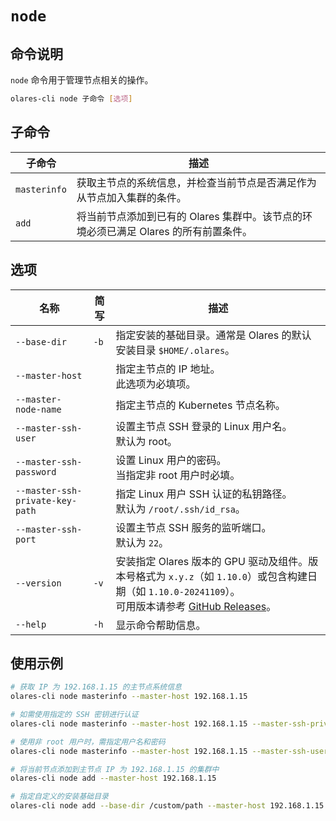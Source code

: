 # `node`

## 命令说明

`node` 命令用于管理节点相关的操作。

```bash
olares-cli node 子命令 [选项]
```

## 子命令

| 子命令          | 描述                                                 |
|--------------|----------------------------------------------------|
| `masterinfo` | 获取主节点的系统信息，并检查当前节点是否满足作为从节点加入集群的条件。                |
| `add`        | 将当前节点添加到已有的 Olares 集群中。该节点的环境必须已满足 Olares 的所有前置条件。 |

## 选项

| 名称                              | 简写   | 描述                                                                                                                                                         |
|---------------------------------|------|------------------------------------------------------------------------------------------------------------------------------------------------------------|
| `--base-dir`                    | `-b` | 指定安装的基础目录。通常是 Olares 的默认安装目录 `$HOME/.olares`。                                                                                                              |
| `--master-host`                 |      | 指定主节点的 IP 地址。<br>此选项为必填项。                                                                                                                                  |
| `--master-node-name`            |      | 指定主节点的 Kubernetes 节点名称。                                                                                                                                    |
| `--master-ssh-user`             |      | 设置主节点 SSH 登录的 Linux 用户名。<br>默认为 root。                                                                                                                      |
| `--master-ssh-password`         |      | 设置 Linux 用户的密码。<br>当指定非 root 用户时必填。                                                                                                                        |
| `--master-ssh-private-key-path` |      | 指定 Linux 用户 SSH 认证的私钥路径。<br>默认为 `/root/.ssh/id_rsa`。                                                                                                       |
| `--master-ssh-port`             |      | 设置主节点 SSH 服务的监听端口。<br>默认为 `22`。                                                                                                                            |
| `--version`                     | `-v` | 安装指定 Olares 版本的 GPU 驱动及组件。版本号格式为 `x.y.z`（如 `1.10.0`）或包含构建日期（如 `1.10.0-20241109`）。<br>可用版本请参考 [GitHub Releases](https://github.com/beclab/Olares/releases)。 | |
| `--help`                        | `-h` | 显示命令帮助信息。                                                                                                                                                  |

## 使用示例

```bash
# 获取 IP 为 192.168.1.15 的主节点系统信息
olares-cli node masterinfo --master-host 192.168.1.15

# 如需使用指定的 SSH 密钥进行认证
olares-cli node masterinfo --master-host 192.168.1.15 --master-ssh-private-key-path /home/olares/.ssh/id_rsa

# 使用非 root 用户时，需指定用户名和密码
olares-cli node masterinfo --master-host 192.168.1.15 --master-ssh-user olares --master-ssh-password password123

# 将当前节点添加到主节点 IP 为 192.168.1.15 的集群中
olares-cli node add --master-host 192.168.1.15

# 指定自定义的安装基础目录
olares-cli node add --base-dir /custom/path --master-host 192.168.1.15
```


